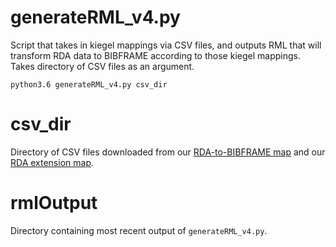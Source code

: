 # generateRML_v4.py

Script that takes in kiegel mappings via CSV files, and outputs RML that will transform RDA data to BIBFRAME according to those kiegel mappings. Takes directory of CSV files as an argument.

`python3.6 generateRML_v4.py csv_dir`

# csv_dir

Directory of CSV files downloaded from our [RDA-to-BIBFRAME map](https://docs.google.com/spreadsheets/d/1y0coXcJAoVOP2BPtzwmnc9l-OWQbwYujVJ8oXXYpMRc/edit?usp=sharing) and our [RDA extension map](https://docs.google.com/spreadsheets/d/1qSarnhzENkJOhIKDiZtHAIVZgTFNd_ZMUZnBl2TNsN8/edit?usp=sharing).

# rmlOutput

Directory containing most recent output of `generateRML_v4.py`.
